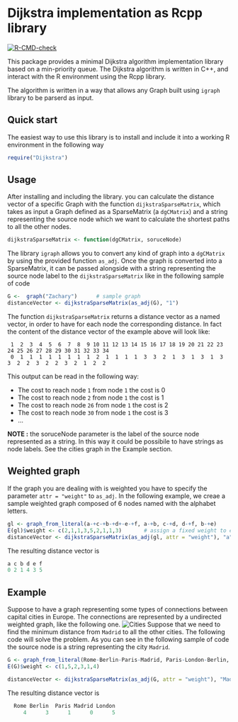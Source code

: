 #  Dijkstra implementation as Rcpp library

[![R-CMD-check](https://github.com/FabrizioSandri/Gsoc-R/workflows/R-CMD-check/badge.svg)](https://github.com/FabrizioSandri/Gsoc-R/actions)

This package provides a minimal Dijkstra algorithm implementation library based on a min-priority queue.
The Dijkstra algorithm is written in C++, and interact with the R environment using the Rcpp library.

The algorithm is written in a way that allows any Graph built using `igraph` library to be parserd as input.

## Quick start
The easiest way to use this library is to install and include it into a working R environment in the following way
```R
require("Dijkstra")
```

## Usage
After installing and including the library. you can calculate the distance vector of a specific Graph with the function `dijkstraSparseMatrix`, which takes as input a Graph defined as a SparseMatrix (a `dgCMatrix`) and a string representing the source node which we want to calculate the shortest paths to all the other nodes.
```R
dijkstraSparseMatrix <- function(dgCMatrix, soruceNode)
```

The library `igraph` allows you to convert any kind of graph into a `dgCMatrix` by using the provided function `as_adj`. Once the graph is converted into a SparseMatrix, it can be passed alongside with a string representing the source node label to the `dijkstraSparseMatrix` like in the following sample of code
```R
G <-  graph("Zachary")      # sample graph
distanceVector <- dijkstraSparseMatrix(as_adj(G), "1")
```

The function `dijkstraSparseMatrix` returns a distance vector as a named vector, in order to have for each node the  corresponding distance. In fact the content of the distance vector of the example above will look like:
```
 1  2  3  4  5  6  7  8  9 10 11 12 13 14 15 16 17 18 19 20 21 22 23 24 25 26 27 28 29 30 31 32 33 34 
 0  1  1  1  1  1  1  1  1  2  1  1  1  1  3  3  2  1  3  1  3  1  3  3  2  2  3  2  2  3  2  1  2  2 
```
This output can be read in the following way:
* The cost to reach node `1` from node `1` the cost is 0
* The cost to reach node `2` from node `1` the cost is 1
* The cost to reach node `26` from node `1` the cost is 2
* The cost to reach node `30` from node `1` the cost is 3
* ...

**NOTE :** the soruceNode parameter is the label of the source node represented as a string. In this way it could be possibile to have strings as node labels. See the cities graph in the Example section. 

## Weighted graph
If the graph you are dealing with is weighted you have to specify the parameter `attr = "weight"` to `as_adj`. In the following example, we creae a sample weighted graph composed of 6 nodes named with the alphabet letters.
```R
gl <- graph_from_literal(a-+c-+b-+d+-e-+f, a-+b, c-+d, d-+f, b-+e)
E(gl)$weight <- c(2,1,1,3,5,2,1,1,3)       # assign a fixed weight to each edge
distanceVector <- dijkstraSparseMatrix(as_adj(gl, attr = "weight"), "a")
```
The resulting distance vector is
```R
a c b d e f 
0 2 1 4 3 5 
```

## Example
Suppose to have a graph representing some types of connections between capital cities in Europe. The connections are represented by a undirected weighted graph, like the following one. 
![Cities](https://i.postimg.cc/zDpZXg4F/graph.png)
Suppose that we need to find the minimum distance from `Madrid` to all the other cities. The following code will solve the problem. As you can see in the following sample of code the source node is a string representing the city `Madrid`.
```R
G <- graph_from_literal(Rome-Berlin-Paris-Madrid, Paris-London-Berlin, Rome-Madrid) 
E(G)$weight <- c(1,5,2,3,1,4)

distanceVector <- dijkstraSparseMatrix(as_adj(G, attr = "weight"), "Madrid")
```
The resulting distance vector is
```R
  Rome Berlin  Paris Madrid London 
     4      3      1      0      5
```